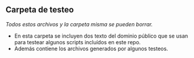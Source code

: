 ## Carpeta de testeo
*Todos estos archivos y la carpeta misma se pueden borrar.*

- En esta carpeta se incluyen dos texto del dominio público que se usan para testear algunos scripts incluídos en este repo.
- Además contiene los archivos generados por algunos testeos.
